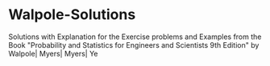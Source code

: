 # Walpole-Solutions
Solutions with Explanation for the Exercise problems and Examples from the Book "Probability and Statistics for Engineers and Scientists 9th Edition" by Walpole| Myers| Myers| Ye
